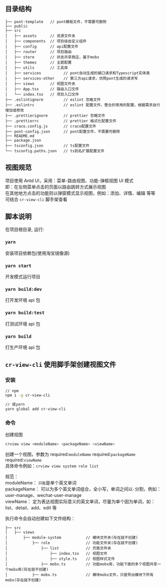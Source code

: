 

## 目录结构

```
├── pont-template   // pont模板文件，不需要可删除
├── public
├── src
│   ├── assets      // 资源文件夹
│   ├── components  // 项目级自定义组件
│   ├── config      // api配置文件
│   ├── router      // 项目路由
│   ├── store       // 状态共享商店，基于mobx
│   ├── themes      // 主题配置
│   ├── utils       // 工具库
│   ├── services          // pont自动生成的接口请求和Typescript实体类
│   ├── services-other    // 第三方api请求，仿照pont生成的请求写
│   ├── views       // 视图文件夹
│   ├── App.tsx     // 路由入口文件
│   └── index.tsx   // 项目入口文件
├── .eslintignore         // eslint 忽略文件
├── .eslintrc             // eslint 配置文件，整合的常用的配置，根据需求自行增加或修改
├── .prettierignore       // prettier 忽略文件
├── .prettierrc           // prettier 格式化配置文件
├── craco.config.js       // craco配置文件
├── pont-config.json      // pont配置文件，不需要可删除
├── README.md
├── package.json
├── tsconfig.json         // ts配置文件
└── tsconfig.paths.json   // ts别名扩展配置文件
```

## 视图规范

项目使用 Antd UI，采用：菜单-路由视图、功能-弹框视图 UI 模式  
即：在左侧菜单点击的页面以路由跳转方式展示视图  
在其他地方点击的功能则以弹窗模式显示视图，例如：添加、详情、编辑 等等  
可结合 `cr-view-cli` 脚手架查看

## 脚本说明

在项目根目录, 运行:

### `yarn`

安装项目依赖包(使用淘宝镜像源)

### `yarn start`

开发模式运行项目

### `yarn build:dev`

打开发环境 api 包

### `yarn build:test`

打测试环境 api 包

### `yarn build`

打生产环境 api 包

## `cr-view-cli` 使用脚手架创建视图文件

### 安装

```bash
// npm
npm i -g cr-view-cli

// 或yarn
yarn global add cr-view-cli
```

### 命令 

创建视图 

```bash
crview view <moduleName> <packageName> <viewName>
```

创建一个视图，参数为 required:`moduleName` required:`packageName` required:`viewName`  
具体命令例如：`crview view system role list`

规范：  
moduleName： `只能`是单个英文单词  
packageName： 可以为多个英文单词组合，全小写，单词之间以`-`分割，例如：user-manage、wechat-user-manage  
viewName： 定为表达视图实际意义的英文单词，尽量为单个因为单词，如：list、detail、add、edit 等

执行命令会自动创建如下文件结构：

```
├── src
│   ├── views
│       ├── module-system           // 模块文件夹(存在就不创建)
│           ├── role                // 功能文件夹(存在就不创建)
│               ├── list            // 页面文件夹
│                   ├── index.tsx   // 视图文件
│                   ├── style.ts    // 视图样式文件
│               ├── mobx.ts         // 功能mobx库，功能下面的多个视图共享一个mobx库(存在就不创建)
│           ├── mobx.ts             // 模块mobx文件，只是导出模块下所有mobx(存在就不创建)
```

